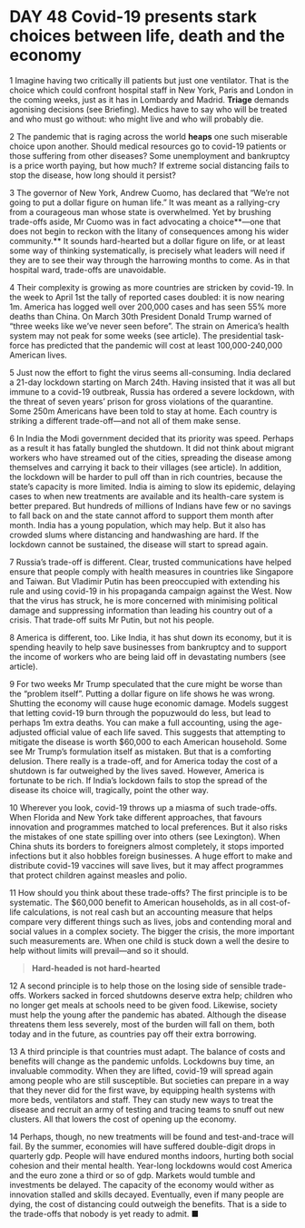 # DAY 48 Covid-19 presents stark choices between life, death and the economy
1 Imagine having two critically ill patients but just one ventilator. That is the choice which could confront hospital staff in New York, Paris and London in the coming weeks, just as it has in Lombardy and Madrid. **Triage** demands agonising decisions (see Briefing). Medics have to say who will be treated and who must go without: who might live and who will probably die.

2 The pandemic that is raging across the world **heaps** one such miserable choice upon another. Should medical resources go to covid-19 patients or those suffering from other diseases? Some unemployment and bankruptcy is a price worth paying, but how much? If extreme social distancing fails to stop the disease, how long should it persist?

3 The governor of New York, Andrew Cuomo, has declared that “We’re not going to put a dollar figure on human life.” It was meant as a rallying-cry from a courageous man whose state is overwhelmed. Yet by brushing trade-offs aside, Mr Cuomo was in fact advocating a choice**—one that does not begin to reckon with the litany of consequences among his wider community.** It sounds hard-hearted but a dollar figure on life, or at least some way of thinking systematically, is precisely what leaders will need if they are to see their way through the harrowing months to come. As in that hospital ward, trade-offs are unavoidable.

4 Their complexity is growing as more countries are stricken by covid-19. In the week to April 1st the tally of reported cases doubled: it is now nearing 1m. America has logged well over 200,000 cases and has seen 55% more deaths than China. On March 30th President Donald Trump warned of “three weeks like we’ve never seen before”. The strain on America’s health system may not peak for some weeks (see article). The presidential task-force has predicted that the pandemic will cost at least 100,000-240,000 American lives.

5 Just now the effort to fight the virus seems all-consuming. India declared a 21-day lockdown starting on March 24th. Having insisted that it was all but immune to a covid-19 outbreak, Russia has ordered a severe lockdown, with the threat of seven years’ prison for gross violations of the quarantine. Some 250m Americans have been told to stay at home. Each country is striking a different trade-off—and not all of them make sense.

6 In India the Modi government decided that its priority was speed. Perhaps as a result it has fatally bungled the shutdown. It did not think about migrant workers who have streamed out of the cities, spreading the disease among themselves and carrying it back to their villages (see article). In addition, the lockdown will be harder to pull off than in rich countries, because the state’s capacity is more limited. India is aiming to slow its epidemic, delaying cases to when new treatments are available and its health-care system is better prepared. But hundreds of millions of Indians have few or no savings to fall back on and the state cannot afford to support them month after month. India has a young population, which may help. But it also has crowded slums where distancing and handwashing are hard. If the lockdown cannot be sustained, the disease will start to spread again.

7 Russia’s trade-off is different. Clear, trusted communications have helped ensure that people comply with health measures in countries like Singapore and Taiwan. But Vladimir Putin has been preoccupied with extending his rule and using covid-19 in his propaganda campaign against the West. Now that the virus has struck, he is more concerned with minimising political damage and suppressing information than leading his country out of a crisis. That trade-off suits Mr Putin, but not his people.

8 America is different, too. Like India, it has shut down its economy, but it is spending heavily to help save businesses from bankruptcy and to support the income of workers who are being laid off in devastating numbers (see article).

9 For two weeks Mr Trump speculated that the cure might be worse than the “problem itself”. Putting a dollar figure on life shows he was wrong. Shutting the economy will cause huge economic damage. Models suggest that letting covid-19 burn through the popuzwould do less, but lead to perhaps 1m extra deaths. You can make a full accounting, using the age-adjusted official value of each life saved. This suggests that attempting to mitigate the disease is worth $60,000 to each American household. Some see Mr Trump’s formulation itself as mistaken. But that is a comforting delusion. There really is a trade-off, and for America today the cost of a shutdown is far outweighed by the lives saved. However, America is fortunate to be rich. If India’s lockdown fails to stop the spread of the disease its choice will, tragically, point the other way.

10 Wherever you look, covid-19 throws up a miasma of such trade-offs. When Florida and New York take different approaches, that favours innovation and programmes matched to local preferences. But it also risks the mistakes of one state spilling over into others (see Lexington). When China shuts its borders to foreigners almost completely, it stops imported infections but it also hobbles foreign businesses. A huge effort to make and distribute covid-19 vaccines will save lives, but it may affect programmes that protect children against measles and polio.

11 How should you think about these trade-offs? The first principle is to be systematic. The $60,000 benefit to American households, as in all cost-of-life calculations, is not real cash but an accounting measure that helps compare very different things such as lives, jobs and contending moral and social values in a complex society. The bigger the crisis, the more important such measurements are. When one child is stuck down a well the desire to help without limits will prevail—and so it should.

> **Hard-headed is not hard-hearted**
>

12 A second principle is to help those on the losing side of sensible trade-offs. Workers sacked in forced shutdowns deserve extra help; children who no longer get meals at schools need to be given food. Likewise, society must help the young after the pandemic has abated. Although the disease threatens them less severely, most of the burden will fall on them, both today and in the future, as countries pay off their extra borrowing.

13 A third principle is that countries must adapt. The balance of costs and benefits will change as the pandemic unfolds. Lockdowns buy time, an invaluable commodity. When they are lifted, covid-19 will spread again among people who are still susceptible. But societies can prepare in a way that they never did for the first wave, by equipping health systems with more beds, ventilators and staff. They can study new ways to treat the disease and recruit an army of testing and tracing teams to snuff out new clusters. All that lowers the cost of opening up the economy.

14 Perhaps, though, no new treatments will be found and test-and-trace will fail. By the summer, economies will have suffered double-digit drops in quarterly gdp. People will have endured months indoors, hurting both social cohesion and their mental health. Year-long lockdowns would cost America and the euro zone a third or so of gdp. Markets would tumble and investments be delayed. The capacity of the economy would wither as innovation stalled and skills decayed. Eventually, even if many people are dying, the cost of distancing could outweigh the benefits. That is a side to the trade-offs that nobody is yet ready to admit. ■

